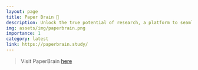 ```yaml
---
layout: page
title: Paper Brain 📄
description: Unlock the true potential of research, a platform to seamlessly access and understand research papers. 
img: assets/img/paperbrain.png
importance: 1
category: latest
link: https://paperbrain.study/
---
```


> Visit PaperBrain [here](https://paperbrain.study/)